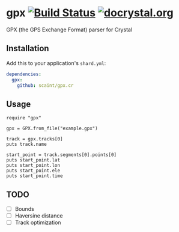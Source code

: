 # gpx [![Build Status](https://travis-ci.org/scaint/gpx.cr.svg?branch=master)](https://travis-ci.org/scaint/gpx.cr) [![docrystal.org](http://docrystal.org/badge.svg?style=round)](http://docrystal.org/github.com/scaint/gpx.cr)

GPX (the GPS Exchange Format) parser for Crystal

## Installation


Add this to your application's `shard.yml`:

```yaml
dependencies:
  gpx:
    github: scaint/gpx.cr
```


## Usage


```crystal
require "gpx"

gpx = GPX.from_file("example.gpx")

track = gpx.tracks[0]
puts track.name

start_point = track.segments[0].points[0]
puts start_point.lat
puts start_point.lon
puts start_point.ele
puts start_point.time
```

## TODO

- [ ] Bounds
- [ ] Haversine distance
- [ ] Track optimization
